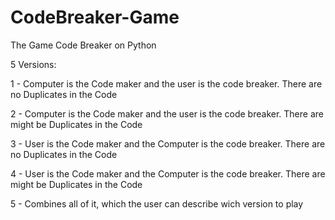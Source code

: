 # CodeBreaker-Game
The Game Code Breaker on Python

5 Versions:

1 - Computer is the Code maker and the user is the code breaker. There are no Duplicates in the Code

2 - Computer is the Code maker and the user is the code breaker. There are might be Duplicates in the Code

3 - User is the Code maker and the Computer is the code breaker. There are no Duplicates in the Code

4 - User is the Code maker and the Computer is the code breaker. There are might be Duplicates in the Code

5 - Combines all of it, which the user can describe wich version to play
